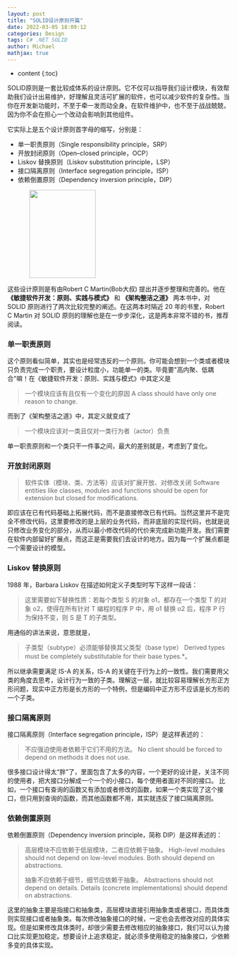 ```yaml
---
layout: post
title: "SOLID设计原则开篇"
date: 2022-03-05 18:09:12
categories: Design
tags: C# .NET SOLID
author: Michael
mathjax: true
---
```


* content
{:toc}

SOLID原则是一套比较成体系的设计原则。它不仅可以指导我们设计模块，有效帮助我们设计出易维护，好理解且灵活可扩展的软件，也可以减少软件的复杂性。当你在开发新功能时，不至于牵一发而动全身。在软件维护中，也不至于战战兢兢，因为你不会在担心一个改动会影响到其他组件。

它实际上是五个设计原则首字母的缩写，分别是：
- 单一职责原则（Single responsibility principle，SRP）
- 开放封闭原则（Open–closed principle，OCP）
- Liskov 替换原则（Liskov substitution principle，LSP）
- 接口隔离原则（Interface segregation principle，ISP）
- 依赖倒置原则（Dependency inversion principle，DIP）




<img style="width:150px;height:200px; margin:0px 50px" src="https://yuanzhitang.github.io/images/bob.jpeg"/>

这些设计原则是有由Robert C Martin(Bob大叔) 提出并逐步整理和完善的。他在 **《敏捷软件开发：原则、实践与模式》** 和 **《架构整洁之道》** 两本书中，对 SOLID 原则进行了两次比较完整的阐述。在这两本时隔近 20 年的书里，Robert C Martin 对 SOLID 原则的理解也是在一步步深化，这是两本非常不错的书，推荐阅读。

### 单一职责原则
这个原则看似简单，其实也是经常违反的一个原则。你可能会想到一个类或者模块只负责完成一个职责，要设计粒度小，功能单一的类。毕竟要"高内聚、低耦合"嘛！在《敏捷软件开发：原则、实践与模式》中其定义是
> 一个模块应该有且仅有一个变化的原因
> A class should have only one reason to change.

而到了《架构整洁之道》中，其定义就变成了
> 一个模块应该对一类且仅对一类行为者（actor）负责

单一职责原则和一个类只干一件事之间，最大的差别就是，考虑到了变化。
### 开放封闭原则
> 软件实体（模块、类、方法等）应该对扩展开放、对修改关闭
> Software entities like classes, modules and functions should be open for extension but closed for modifications.

即应该在已有代码基础上拓展代码，而不是直接修改已有代码。当然这里并不是完全不修改代码，这里要修改的是上层的业务代码，而非底层的实现代码，也就是说只修改业务变化的部分，从而以最小修改代码的代价来完成新功能开发。我们需要在软件内部留好扩展点，而这正是需要我们去设计的地方。因为每一个扩展点都是一个需要设计的模型。
### Liskov 替换原则
1988 年，Barbara Liskov 在描述如何定义子类型时写下这样一段话：

> 这里需要如下替换性质：若每个类型 S 的对象 o1，都存在一个类型 T 的对象 o2，使得在所有针对 T 编程的程序 P 中，用 o1 替换 o2 后，程序 P 行为保持不变，则 S 是 T 的子类型。

用通俗的讲法来说，意思就是，
> 子类型（subtype）必须能够替换其父类型（base type）
> Derived types must be completely substitutable for their base types.*。

所以继承需要满足 IS-A 的关系，IS-A 的关键在于行为上的一致性。我们需要用父类的角度去思考，设计行为一致的子类。理解这一层，就比较容易理解长方形正方形问题，现实中正方形是长方形的一个特例，但是编码中正方形不应该是长方形的一个子类。
### 接口隔离原则
接口隔离原则（Interface segregation principle，ISP）是这样表述的：
> 不应强迫使用者依赖于它们不用的方法。
> No client should be forced to depend on methods it does not use.

很多接口设计得太“胖”了，里面包含了太多的内容，一个更好的设计是，关注不同的使用者，把大接口分解成一个一个的小接口，每个使用者面对不同的接口。
比如，一个接口有查询的函数又有添加或者修改的函数，如果一个类实现了这个接口，但只用到查询的函数，而其他函数都不用，其实就违反了接口隔离原则。
### 依赖倒置原则
依赖倒置原则（Dependency inversion principle，简称 DIP）是这样表述的：
> 高层模块不应依赖于低层模块，二者应依赖于抽象。
> High-level modules should not depend on low-level modules. Both should depend on abstractions.
> 
> 抽象不应依赖于细节，细节应依赖于抽象。
> Abstractions should not depend on details. Details (concrete implementations) should depend on abstractions.

这里的抽象主要是指接口和抽象类，高层模块直接引用抽象类或者接口，而具体类则实现接口或者抽象类。每次修改抽象接口的时候，一定也会去修改对应的具体实现。但是如果修改具体类时，却很少需要去修改相应的抽象接口，我们可以认为接口比实现更加稳定。想要设计上追求稳定，就必须多使用稳定的抽象接口，少依赖多变的具体实现。
